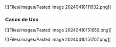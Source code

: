 ![[Files/images/Pasted image 20240410111932.png]]


### Casos de Uso

![[Files/images/Pasted image 20240410151656.png]]

![[Files/images/Pasted image 20240410151707.png]]




